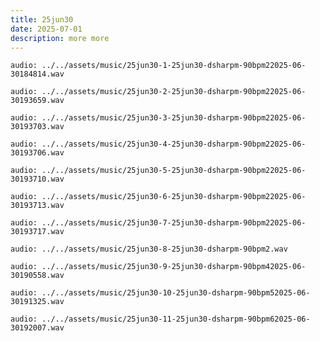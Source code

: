 ```yaml
---
title: 25jun30
date: 2025-07-01
description: more more
---
```


`audio: ../../assets/music/25jun30-1-25jun30-dsharpm-90bpm22025-06-30184814.wav`

`audio: ../../assets/music/25jun30-2-25jun30-dsharpm-90bpm22025-06-30193659.wav`

`audio: ../../assets/music/25jun30-3-25jun30-dsharpm-90bpm22025-06-30193703.wav`

`audio: ../../assets/music/25jun30-4-25jun30-dsharpm-90bpm22025-06-30193706.wav`

`audio: ../../assets/music/25jun30-5-25jun30-dsharpm-90bpm22025-06-30193710.wav`

`audio: ../../assets/music/25jun30-6-25jun30-dsharpm-90bpm22025-06-30193713.wav`

`audio: ../../assets/music/25jun30-7-25jun30-dsharpm-90bpm22025-06-30193717.wav`

`audio: ../../assets/music/25jun30-8-25jun30-dsharpm-90bpm2.wav`

`audio: ../../assets/music/25jun30-9-25jun30-dsharpm-90bpm42025-06-30190558.wav`

`audio: ../../assets/music/25jun30-10-25jun30-dsharpm-90bpm52025-06-30191325.wav`

`audio: ../../assets/music/25jun30-11-25jun30-dsharpm-90bpm62025-06-30192007.wav`
